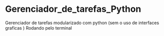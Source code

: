 # Gerenciador_de_tarefas_Python
Gerenciador de tarefas modularizado com python (sem o uso de interfaces graficas ) Rodando pelo terminal
